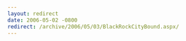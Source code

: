 ```yaml
---
layout: redirect
date: 2006-05-02 -0800
redirect: /archive/2006/05/03/BlackRockCityBound.aspx/
---
```


